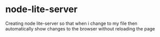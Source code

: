 # node-lite-server
Creating node lite-server so that when i change to my file then automatically show changes to the browser without reloading the page
